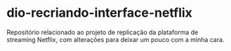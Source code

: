 # dio-recriando-interface-netflix
Repositório relacionado ao projeto de replicação da plataforma de streaming Netflix, com alterações para deixar um pouco com a minha cara.
